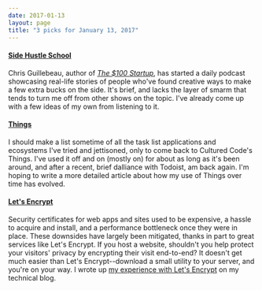 ```yaml
---
date: 2017-01-13
layout: page
title: "3 picks for January 13, 2017"
---
```


#### [Side Hustle School](http://sidehustleschool.com)

Chris Guillebeau, author of *[The $100 Startup](http://amzn.to/2jazqGg)*, has started a daily podcast showcasing real-life stories of people who've found creative ways to make a few extra bucks on the side. It's brief, and lacks the layer of smarm that tends to turn me off from other shows on the topic. I've already come up with a few ideas of my own from listening to it.

#### [Things](https://culturedcode.com/things/)

I should make a list sometime of all the task list applications and ecosystems I've tried and jettisoned, only to come back to Cultured Code's Things. I've used it off and on (mostly on) for about as long as it's been around, and after a recent, brief dalliance with Todoist, am back again. I'm hoping to write a more detailed article about how my use of Things over time has evolved.

#### [Let's Encrypt](https://letsencrypt.org/)

Security certificates for web apps and sites used to be expensive, a hassle to acquire and install, and a performance bottleneck once they were in place. These downsides have largely been mitigated, thanks in part to great services like Let's Encrypt. If you host a website, shouldn't you help protect your visitors' privacy by encrypting their visit end-to-end? It doesn't get much easier than Let's Encrypt--download a small utility to your server, and you're on your way. I wrote up [my experience with Let's Encrypt](https://everydayrails.com/2017/01/09/rails-https-only-lets-encrypt-ssl.html) on my technical blog.
